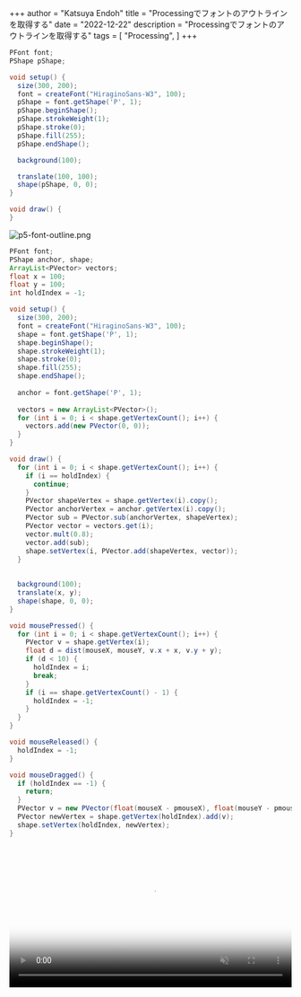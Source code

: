 +++
author = "Katsuya Endoh"
title = "Processingでフォントのアウトラインを取得する"
date = "2022-12-22"
description = "Processingでフォントのアウトラインを取得する"
tags = [
    "Processing",
]
+++

<!--more-->

```java
PFont font;
PShape pShape;

void setup() {
  size(300, 200);
  font = createFont("HiraginoSans-W3", 100);
  pShape = font.getShape('P', 1);
  pShape.beginShape();
  pShape.strokeWeight(1);
  pShape.stroke(0);
  pShape.fill(255);
  pShape.endShape();

  background(100);

  translate(100, 100);
  shape(pShape, 0, 0);
}

void draw() {
}
```

![p5-font-outline.png](/images/p5-font-outline/p5-font-outline.png)


```java
PFont font;
PShape anchor, shape;
ArrayList<PVector> vectors;
float x = 100;
float y = 100;
int holdIndex = -1;

void setup() {
  size(300, 200);
  font = createFont("HiraginoSans-W3", 100);
  shape = font.getShape('P', 1);
  shape.beginShape();
  shape.strokeWeight(1);
  shape.stroke(0);
  shape.fill(255);
  shape.endShape();
  
  anchor = font.getShape('P', 1);
  
  vectors = new ArrayList<PVector>();
  for (int i = 0; i < shape.getVertexCount(); i++) {
    vectors.add(new PVector(0, 0));
  }
}

void draw() {
  for (int i = 0; i < shape.getVertexCount(); i++) {
    if (i == holdIndex) {
      continue;
    }
    PVector shapeVertex = shape.getVertex(i).copy();
    PVector anchorVertex = anchor.getVertex(i).copy();
    PVector sub = PVector.sub(anchorVertex, shapeVertex);
    PVector vector = vectors.get(i);
    vector.mult(0.8);
    vector.add(sub);
    shape.setVertex(i, PVector.add(shapeVertex, vector));
  }
  
  
  background(100);
  translate(x, y);
  shape(shape, 0, 0);
}

void mousePressed() {
  for (int i = 0; i < shape.getVertexCount(); i++) {
    PVector v = shape.getVertex(i);
    float d = dist(mouseX, mouseY, v.x + x, v.y + y);
    if (d < 10) {
      holdIndex = i;
      break;
    }
    if (i == shape.getVertexCount() - 1) {
      holdIndex = -1;
    }
  }
}

void mouseReleased() {
  holdIndex = -1;
}

void mouseDragged() {
  if (holdIndex == -1) {
    return;
  }
  PVector v = new PVector(float(mouseX - pmouseX), float(mouseY - pmouseY));
  PVector newVertex = shape.getVertex(holdIndex).add(v);
  shape.setVertex(holdIndex, newVertex);
}

```

<video controls playsinline muted="true" width="100%" type="video/mp4" poster="/images/p5-font-outline/spring.png">
  <source src="/videos/p5-font-outline/p5-font-outline.mov">
  </source>
  Sorry, your browser doesn't support embedded videos.
</video>

